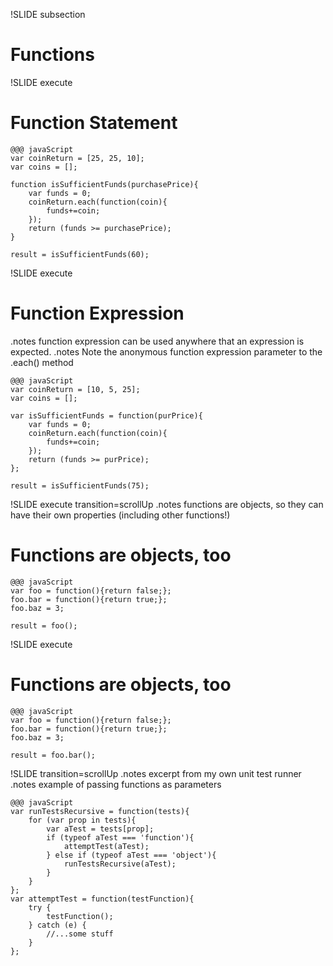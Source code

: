 !SLIDE subsection

# Functions #

!SLIDE execute

# Function Statement #

	@@@ javaScript
    var coinReturn = [25, 25, 10];
    var coins = [];

    function isSufficientFunds(purchasePrice){
        var funds = 0;
        coinReturn.each(function(coin){
            funds+=coin;
        });
        return (funds >= purchasePrice);
    }

    result = isSufficientFunds(60);

!SLIDE execute

# Function Expression #
.notes function expression can be used anywhere that an expression is expected.
.notes Note the anonymous function expression parameter to the .each() method

	@@@ javaScript
    var coinReturn = [10, 5, 25];
    var coins = [];

    var isSufficientFunds = function(purPrice){
        var funds = 0;
        coinReturn.each(function(coin){
            funds+=coin;
        });
        return (funds >= purPrice);
    };

    result = isSufficientFunds(75);


!SLIDE execute transition=scrollUp
.notes functions are objects, so they can have their own properties (including other functions!)

# Functions are objects, too #

	@@@ javaScript
    var foo = function(){return false;};
    foo.bar = function(){return true;};
    foo.baz = 3;

    result = foo();

!SLIDE execute

# Functions are objects, too #

	@@@ javaScript
    var foo = function(){return false;};
    foo.bar = function(){return true;};
    foo.baz = 3;

    result = foo.bar();

!SLIDE transition=scrollUp
.notes excerpt from my own unit test runner
.notes example of passing functions as parameters

    @@@ javaScript
    var runTestsRecursive = function(tests){
        for (var prop in tests){
            var aTest = tests[prop];
            if (typeof aTest === 'function'){
                attemptTest(aTest);
            } else if (typeof aTest === 'object'){
                runTestsRecursive(aTest);
            }
        }
    };
    var attemptTest = function(testFunction){
        try {
            testFunction();
        } catch (e) {
            //...some stuff
        }
    };

